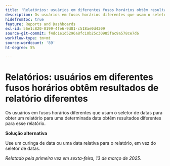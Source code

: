 ```yaml
---
title: 'Relatórios: usuários em diferentes fusos horários obtêm resultados de relatório diferentes'
description: Os usuários em fusos horários diferentes que usam o seletor de datas para obter um relatório para uma determinada data obtêm resultados diferentes para esse relatório.
hidefromtoc: true
feature: Reports and Dashboards
exl-id: 56e1c820-0199-4fe6-9d81-c518ae0d4309
source-git-commit: f4dc1e1d5296a8fc10b25c30985fac9a578ce7d6
workflow-type: tm+mt
source-wordcount: '89'
ht-degree: 5%

---
```


# Relatórios: usuários em diferentes fusos horários obtêm resultados de relatório diferentes

Os usuários em fusos horários diferentes que usam o seletor de datas para obter um relatório para uma determinada data obtêm resultados diferentes para esse relatório.

**Solução alternativa**

Use um curinga de data ou uma data relativa para o relatório, em vez do seletor de datas.

_Relatado pela primeira vez em sexta-feira, 13 de março de 2025._

